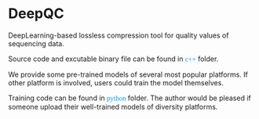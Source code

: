 # DeepQC
DeepLearning-based lossless compression tool for quality values of sequencing data.

Source code and excutable binary file can be found in <font color=#0099ff  face="黑体">c++</font> folder.

We provide some pre-trained models of several most popular platforms. If other platform is involved, users could train the model themselves. 

Training code can be found in <font color=#0099ff  face="黑体">python</font> folder. The author would be pleased if someone upload their well-trained models of diversity platforms.

